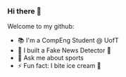 ### Hi there 👋

<!--
**mymyxtran/mymyxtran** is a ✨ _special_ ✨ repository because its `README.md` (this file) appears on your GitHub profile.
- 🌱 I’m currently learning about Tsunamis
- - 😄 Pronouns: She/Her

-->

Welcome to my github:

- 📚 I'm a CompEng Student @ UofT
- 🚨 I built a Fake News Detector 🔭
- 💬 Ask me about sports
- ⚡ Fun fact: I bite ice cream 🍦
